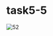 # task5-5
![52](https://user-images.githubusercontent.com/71034963/97688853-d1694900-1aab-11eb-9334-bf944965b64a.png)
